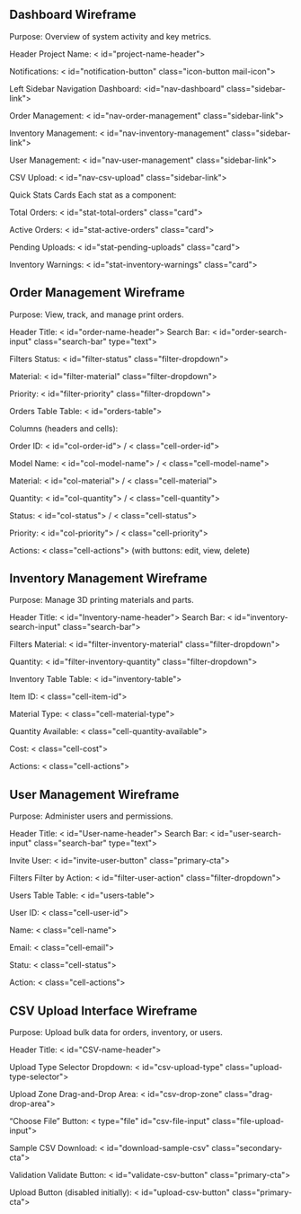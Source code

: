 ## Dashboard Wireframe
Purpose: Overview of system activity and key metrics.

Header
Project Name: < id="project-name-header">

Notifications: < id="notification-button" class="icon-button mail-icon">

Left Sidebar Navigation
Dashboard: <id="nav-dashboard" class="sidebar-link">

Order Management: < id="nav-order-management" class="sidebar-link">

Inventory Management: < id="nav-inventory-management" class="sidebar-link">

User Management: < id="nav-user-management" class="sidebar-link">

CSV Upload: < id="nav-csv-upload" class="sidebar-link">

Quick Stats Cards
Each stat as a component:

Total Orders: < id="stat-total-orders" class="card">

Active Orders: < id="stat-active-orders" class="card">

Pending Uploads: < id="stat-pending-uploads" class="card">

Inventory Warnings: < id="stat-inventory-warnings" class="card">


## Order Management Wireframe
Purpose: View, track, and manage print orders.

Header
Title: < id="order-name-header">
Search Bar: < id="order-search-input" class="search-bar" type="text">

Filters
Status: < id="filter-status" class="filter-dropdown">

Material: < id="filter-material" class="filter-dropdown">

Priority: < id="filter-priority" class="filter-dropdown">

Orders Table
Table: < id="orders-table">

Columns (headers and cells):

Order ID: < id="col-order-id"> / < class="cell-order-id">

Model Name: < id="col-model-name"> / < class="cell-model-name">

Material: < id="col-material"> / < class="cell-material">

Quantity: < id="col-quantity"> / < class="cell-quantity">

Status: < id="col-status"> / < class="cell-status">

Priority: < id="col-priority"> / < class="cell-priority">

Actions: < class="cell-actions"> (with buttons: edit, view, delete)


## Inventory Management Wireframe
Purpose: Manage 3D printing materials and parts.

Header
Title: < id="Inventory-name-header">
Search Bar: < id="inventory-search-input" class="search-bar">

Filters
Material: < id="filter-inventory-material" class="filter-dropdown">

Quantity: < id="filter-inventory-quantity" class="filter-dropdown">

Inventory Table
Table: < id="inventory-table">

Item ID: < class="cell-item-id">

Material Type: < class="cell-material-type">

Quantity Available: < class="cell-quantity-available">

Cost: < class="cell-cost">

Actions: < class="cell-actions">

## User Management Wireframe
Purpose: Administer users and permissions.

Header
Title: < id="User-name-header">
Search Bar: < id="user-search-input" class="search-bar" type="text">

Invite User: < id="invite-user-button" class="primary-cta">

Filters
Filter by Action: < id="filter-user-action" class="filter-dropdown">

Users Table
Table: < id="users-table">

User ID: < class="cell-user-id">

Name: < class="cell-name">

Email: < class="cell-email">

Statu: < class="cell-status">

Action: < class="cell-actions">

## CSV Upload Interface Wireframe
Purpose: Upload bulk data for orders, inventory, or users.

Header
Title: < id="CSV-name-header">

Upload Type Selector
Dropdown: < id="csv-upload-type" class="upload-type-selector">

Upload Zone
Drag-and-Drop Area: < id="csv-drop-zone" class="drag-drop-area">

“Choose File” Button: < type="file" id="csv-file-input" class="file-upload-input">

Sample CSV Download: < id="download-sample-csv" class="secondary-cta">

Validation
Validate Button: < id="validate-csv-button" class="primary-cta">

Upload Button (disabled initially): < id="upload-csv-button" class="primary-cta">
